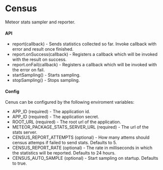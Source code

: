 # Census

Meteor stats sampler and reporter.

#### API

- report(callback) - Sends statistics collected so far. Invoke callback with error and result once finished.
- report.onSuccess(callback) - Registers a callback which will be invoked with the result on success.
- report.onFail(callback) - Registers a callback which will be invoked with the error on fail.
- startSampling() - Starts sampling.
- stopSampling() - Stops sampling.

#### Config

Cenus can be configured by the following enviroment variables:

- APP_ID (required) - The application id.
- APP_ID (required) - The application secret.
- ROOT_URL (required) - The root url of the application.
- METEOR_PACKAGE_STATS_SERVER_URL (required) - The url of the stats server.
- CENSUS_REPORT_ATTEMPTS (optional) - How many attems should census attemps if failed to send stats. Defaults to 5.
- CENSUS_REPORT_RATE (optional) - The rate in milliseconds in which the statistics will be reported. Defaults to 24 hours.
- CENSUS_AUTO_SAMPLE (optional) - Start sampling on startup. Defaults to true.
